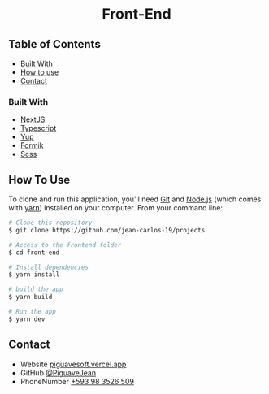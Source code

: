 <!-- Please update value in the {}  -->

<h1 align="center">Front-End</h1>


<!-- TABLE OF CONTENTS -->

## Table of Contents

- [Built With](#built-with)
- [How to use](#how-to-use)
- [Contact](#contact)


### Built With

<!-- This section should list any major frameworks that you built your project using. Here are a few examples.-->

- [NextJS](https://nodejs.org/es)
- [Typescript](https://www.typescriptlang.org/)
- [Yup](https://github.com/jquense/yup)
- [Formik](https://formik.org/)
- [Scss](https://sass-lang.com/guide)

## How To Use

<!-- Example: -->

To clone and run this application, you'll need [Git](https://git-scm.com) and [Node.js](https://nodejs.org/en/download/) (which comes with [yarn](https://classic.yarnpkg.com/lang/en/docs/install/#debian-stable)) installed on your computer. From your command line:

```bash
# Clone this repository
$ git clone https://github.com/jean-carlos-19/projects

# Access to the frontend folder
$ cd front-end

# Install dependencies
$ yarn install

# build the app
$ yarn build

# Run the app
$ yarn dev
```

## Contact

- Website [piguavesoft.vercel.app](https://piguavesoft.vercel.app/)
- GitHub [@PiguaveJean](https://github.com/jean-carlos-19)
- PhoneNumber [+593 98 3526 509](https://wa.me/593983526509)
